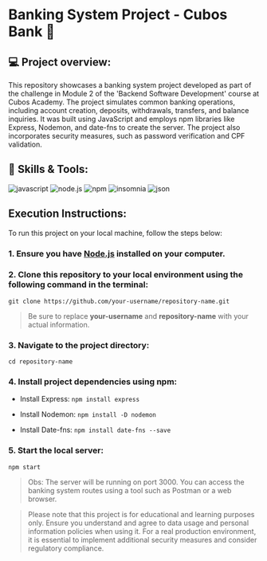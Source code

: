 # Banking System Project - Cubos Bank 💸

## 💻 Project overview:

This repository showcases a banking system project developed as part of the challenge in Module 2 of the 'Backend Software Development' course at Cubos Academy. The project simulates common banking operations, including account creation, deposits, withdrawals, transfers, and balance inquiries. It was built using JavaScript and employs npm libraries like Express, Nodemon, and date-fns to create the server. The project also incorporates security measures, such as password verification and CPF validation.

## 🔧 Skills & Tools:
![javascript](https://img.shields.io/badge/JavaScript-323330?style=for-the-badge&logo=javascript&logoColor=F7DF1E)
![node.js](https://img.shields.io/badge/Node%20js-339933?style=for-the-badge&logo=nodedotjs&logoColor=white)
![npm](https://img.shields.io/badge/npm-CB3837?style=for-the-badge&logo=npm&logoColor=white)
![insomnia](https://img.shields.io/badge/Insomnia-5849be?style=for-the-badge&logo=Insomnia&logoColor=white)
![json](https://img.shields.io/badge/json-5E5C5C?style=for-the-badge&logo=json&logoColor=white)

## Execution Instructions:

To run this project on your local machine, follow the steps below:

### 1. Ensure you have <a href="https://nodejs.org/en">Node.js</a> installed on your computer.

### 2. Clone this repository to your local environment using the following command in the terminal:

`git clone https://github.com/your-username/repository-name.git`

> Be sure to replace **your-username** and **repository-name** with your actual information.

### 3. Navigate to the project directory:

`cd repository-name`

### 4. Install project dependencies using npm:

* Install Express: `npm install express`

* Install Nodemon: `npm install -D nodemon`

* Install Date-fns: `npm install date-fns --save`

### 5. Start the local server:

`npm start`

> Obs: The server will be running on port 3000. You can access the banking system routes using a tool such as Postman or a web browser.

> Please note that this project is for educational and learning purposes only. Ensure you understand and agree to data usage and personal information policies when using it. For a real production environment, it is essential to implement additional security measures and consider regulatory compliance.
